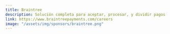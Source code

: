```yaml
---
title: Braintree
description: Solución completa para aceptar, procesar, y dividir pagos en su app mobil o en la red
link: https://www.braintreepayments.com/careers
image: "/assets/img/sponsors/braintree.png"
---
```

